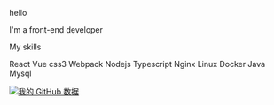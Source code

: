 hello 

I'm a front-end developer

My skills

React Vue css3 Webpack Nodejs Typescript Nginx Linux Docker Java Mysql 

[![我的 GitHub 数据](https://github-readme-stats.vercel.app/api?username=fecqs)]()






